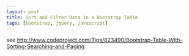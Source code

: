 ```yaml
---
layout: post
title: Sort and Filter Data in a Bootstrap Table
tags: [bootstrap, jquery, javascript]
---
```


see 
http://www.codeproject.com/Tips/823490/Bootstrap-Table-With-Sorting-Searching-and-Paging